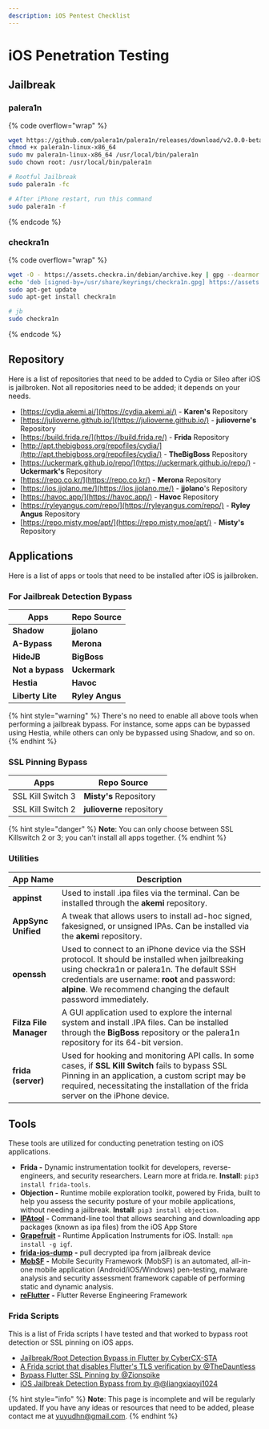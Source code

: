 ```yaml
---
description: iOS Pentest Checklist
---
```


# iOS Penetration Testing

## Jailbreak

### palera1n

{% code overflow="wrap" %}
```bash
wget https://github.com/palera1n/palera1n/releases/download/v2.0.0-beta.5/palera1n-linux-x86_64
chmod +x palera1n-linux-x86_64
sudo mv palera1n-linux-x86_64 /usr/local/bin/palera1n
sudo chown root: /usr/local/bin/palera1n

# Rootful Jailbreak
sudo palera1n -fc

# After iPhone restart, run this command
sudo palera1n -f
```
{% endcode %}

### checkra1n

{% code overflow="wrap" %}
```bash
wget -O - https://assets.checkra.in/debian/archive.key | gpg --dearmor | sudo tee /usr/share/keyrings/checkra1n.gpg >/dev/null
echo 'deb [signed-by=/usr/share/keyrings/checkra1n.gpg] https://assets.checkra.in/debian /' | sudo tee /etc/apt/sources.list.d/checkra1n.list
sudo apt-get update
sudo apt-get install checkra1n

# jb
sudo checkra1n
```
{% endcode %}

## Repository

Here is a list of repositories that need to be added to Cydia or Sileo after iOS is jailbroken. Not all repositories need to be added; it depends on your needs.

* [https://cydia.akemi.ai/](https://cydia.akemi.ai/) - **Karen's** Repository
* [https://julioverne.github.io/](https://julioverne.github.io/) - **julioverne's** Repository
* [https://build.frida.re/](https://build.frida.re/) - **Frida** Repository
* [http://apt.thebigboss.org/repofiles/cydia/](http://apt.thebigboss.org/repofiles/cydia/) - **TheBigBoss** Repository
* [https://uckermark.github.io/repo/](https://uckermark.github.io/repo/) - **Uckermark's** Repository
* [https://repo.co.kr/](https://repo.co.kr/) - **Merona** Repository
* [https://ios.jjolano.me/](https://ios.jjolano.me/) - **jjolano**'s Repository
* [https://havoc.app/](https://havoc.app/) - **Havoc** Repository
* [https://ryleyangus.com/repo/](https://ryleyangus.com/repo/) - **Ryley Angus** Repository
* [https://repo.misty.moe/apt/](https://repo.misty.moe/apt/) - **Misty's** Repository

## Applications

Here is a list of apps or tools that need to be installed after iOS is jailbroken.

### For Jailbreak Detection Bypass

| Apps             | Repo Source     |
| ---------------- | --------------- |
| **Shadow**       | **jjolano**     |
| **A-Bypass**     | **Merona**      |
| **HideJB**       | **BigBoss**     |
| **Not a bypass** | **Uckermark**   |
| **Hestia**       | **Havoc**       |
| **Liberty Lite** | **Ryley Angus** |

{% hint style="warning" %}
There's no need to enable all above tools when performing a jailbreak bypass. For instance, some apps can be bypassed using Hestia, while others can only be bypassed using Shadow, and so on.
{% endhint %}

### SSL Pinning Bypass

| Apps              | Repo Source               |
| ----------------- | ------------------------- |
| SSL Kill Switch 3 | **Misty's** Repository    |
| SSL Kill Switch 2 | **julioverne** repository |

{% hint style="danger" %}
**Note**: You can only choose between SSL Killswitch 2 or 3; you can't install all apps together.
{% endhint %}

### Utilities

<table data-full-width="false"><thead><tr><th>App Name</th><th>Description</th></tr></thead><tbody><tr><td><strong>appinst</strong></td><td>Used to install .ipa files via the terminal. Can be installed through the <strong>akemi</strong> repository.</td></tr><tr><td><strong>AppSync Unified</strong></td><td>A tweak that allows users to install ad-hoc signed, fakesigned, or unsigned IPAs. Can be installed via the <strong>akemi</strong> repository. </td></tr><tr><td><strong>openssh</strong></td><td>Used to connect to an iPhone device via the SSH protocol. It should be installed when jailbreaking using checkra1n or palera1n. The default SSH credentials are username: <strong>root</strong> and password: <strong>alpine</strong>. We recommend changing the default password immediately. </td></tr><tr><td><strong>Filza File Manager</strong></td><td>A GUI application used to explore the internal system and install .IPA files. Can be installed through the <strong>BigBoss</strong> repository or the palera1n repository for its 64-bit version.</td></tr><tr><td><strong>frida (server)</strong></td><td>Used for hooking and monitoring API calls. In some cases, if <strong>SSL Kill Switch</strong> fails to bypass SSL Pinning in an application, a custom script may be required, necessitating the installation of the frida server on the iPhone device.</td></tr></tbody></table>

## Tools

These tools are utilized for conducting penetration testing on iOS applications.

* **Frida -** Dynamic instrumentation toolkit for developers, reverse-engineers, and security researchers. Learn more at frida.re. **Install**: `pip3 install frida-tools`.
* **Objection -** Runtime mobile exploration toolkit, powered by Frida, built to help you assess the security posture of your mobile applications, without needing a jailbreak. **Install**: `pip3 install objection`.
* [**IPAtool**](https://github.com/majd/ipatool) **-** Command-line tool that allows searching and downloading app packages (known as ipa files) from the iOS App Store
* [**Grapefruit**](https://github.com/ChiChou/grapefruit) **-** Runtime Application Instruments for iOS. Install: `npm install -g igf`.
* [**frida-ios-dump**](https://github.com/AloneMonkey/frida-ios-dump) **-** pull decrypted ipa from jailbreak device
* [**MobSF**](https://github.com/MobSF/Mobile-Security-Framework-MobSF) **-** Mobile Security Framework (MobSF) is an automated, all-in-one mobile application (Android/iOS/Windows) pen-testing, malware analysis and security assessment framework capable of performing static and dynamic analysis.
* [**reFlutter**](https://github.com/Impact-I/reFlutter) **-** Flutter Reverse Engineering Framework

### Frida Scripts

This is a list of Frida scripts I have tested and that worked to bypass root detection or SSL pinning on iOS apps.

* [Jailbreak/Root Detection Bypass in Flutter by CyberCX-STA](https://github.com/CyberCX-STA/flutter-jailbreak-root-detection-bypass)
* [A Frida script that disables Flutter's TLS verification by @TheDauntless](https://codeshare.frida.re/@TheDauntless/disable-flutter-tls-v1/)
* [Bypass Flutter SSL Pinning by @Zionspike](https://codeshare.frida.re/@zionspike/bypass-flutter-pinning-ios/)
* [iOS Jailbreak Detection Bypass from by @@liangxiaoyi1024](https://codeshare.frida.re/@liangxiaoyi1024/ios-jailbreak-detection-bypass/)

{% hint style="info" %}
**Note**: This page is incomplete and will be regularly updated. If you have any ideas or resources that need to be added, please contact me at [yuyudhn@gmail.com](mailto:yuyudhn@gmail.com).
{% endhint %}

